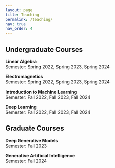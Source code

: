 ```yaml
---
layout: page
title: Teaching
permalink: /teaching/
nav: true
nav_order: 4
---
```


## Undergraduate Courses

**Linear Algebra** <br>
Semester: Spring 2022, Spring 2023, Spring 2024<br>

**Electromagnetics** <br>
Semester: Spring 2022, Spring 2023, Spring 2024<br>

**Introduction to Machine Learning** <br>
Semester: Fall 2022, Fall 2023, Fall 2024<br>

**Deep Learning** <br>
Semester: Fall 2022, Fall 2023, Fall 2024<br>

## Graduate Courses

**Deep Generative Models** <br>
Semester: Fall 2023

**Generative Artificial Intelligence** <br>
Semester: Fall 2024
